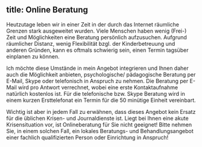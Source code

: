 title: Online Beratung
---

Heutzutage leben wir in einer Zeit in der durch das Internet räumliche Grenzen stark ausgeweitet wurden. Viele Menschen haben wenig (Frei-) Zeit und Möglichkeiten eine Beratung persönlich aufzusuchen. Aufgrund räumlicher Distanz, wenig Flexibilität bzgl. der Kinderbetreuung und anderen Gründen, kann es oftmals schwierig sein, einen Termin tagsüber einplanen zu können. 

Ich möchte diese Umstände in mein Angebot integrieren und Ihnen daher auch die Möglichkeit anbieten, psychologische/ pädagogische Beratung per E-Mail, Skype oder telefonisch in Anspruch zu nehmen. 
Die Beratung per E-Mail wird pro Antwort verrechnet, wobei eine erste Kontaktaufnahme natürlich kostenlos ist.  Für die telefonische bzw. Skype Beratung wird in einem kurzen Ersttelefonat ein Termin für die 50 minütige Einheit vereinbart.

Wichtig ist aber in jedem Fall zu erwähnen, dass dieses Angebot kein Ersatz für die üblichen Krisen- und Journaldienste ist. Liegt bei Ihnen eine akute Krisensituation vor, ist Onlineberatung für Sie nicht geeignet! Bitte nehmen Sie, in einem solchen Fall, ein lokales Beratungs- und Behandlungsangebot einer fachlich qualifizierten Person oder Einrichtung in Anspruch!